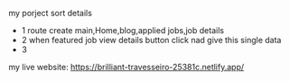 my porject sort details

* 1  route create main,Home,blog,applied jobs,job details
* 2  when featured job view details button click nad give this single data 
* 3

my live website:  https://brilliant-travesseiro-25381c.netlify.app/